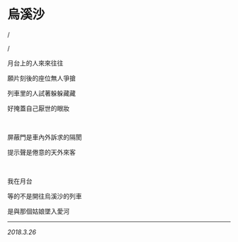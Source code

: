 # 烏溪沙

/

/

月台上的人來來往往

願片刻後的座位無人爭搶

列車里的人試著躲躲藏藏

好掩蓋自己厭世的眼妝

<br>

屏蔽門是車內外訴求的隔閡

提示聲是倦意的天外來客

<br>

我在月台

等的不是開往烏溪沙的列車

是與那個姑娘墜入愛河

---

*2018.3.26*
